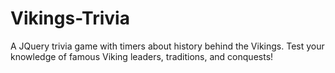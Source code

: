 # Vikings-Trivia

A JQuery trivia game with timers about history behind the Vikings. Test your knowledge of famous Viking leaders, traditions, and conquests!
